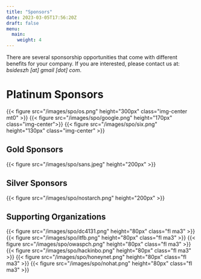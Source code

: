 ```yaml
---
title: "Sponsors"
date: 2023-03-05T17:56:20Z
draft: false
menu:
  main:
    weight: 4
---
```


There are several sponsorship opportunities that come with different benefits
for your company. If you are interested, please contact us at: _bsideszh [at]
gmail [dot] com_.

# Platinum Sponsors

{{< figure src="/images/spo/os.png" height="300px" class="img-center mt0" >}}
{{< figure src="/images/spo/google.png" height="170px" class="img-center">}}
{{< figure src="/images/spo/six.png" height="130px" class="img-center" >}}

## Gold Sponsors

{{< figure src="/images/spo/sans.jpeg" height="200px" >}}

## Silver Sponsors

{{< figure src="/images/spo/nostarch.png" height="200px" >}}

## Supporting Organizations

{{< figure src="/images/spo/dc4131.png" height="80px"  class="fl ma3" >}}
{{< figure src="/images/spo/itfb.png" height="80px" class="fl ma3" >}}
{{< figure src="/images/spo/owaspch.png" height="80px" class="fl ma3" >}}
{{< figure src="/images/spo/hackinbo.png" height="80px" class="fl ma3" >}}
{{< figure src="/images/spo/honeynet.png" height="80px" class="fl ma3" >}}
{{< figure src="/images/spo/nohat.png" height="80px" class="fl ma3" >}}
